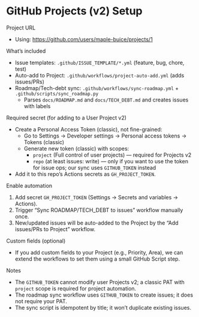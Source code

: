 GitHub Projects (v2) Setup
==========================

Project URL
- Using: https://github.com/users/maple-buice/projects/1

What’s included
- Issue templates: `.github/ISSUE_TEMPLATE/*.yml` (feature, bug, chore, test)
- Auto-add to Project: `.github/workflows/project-auto-add.yml` (adds issues/PRs)
- Roadmap/Tech-debt sync: `.github/workflows/sync-roadmap.yml` + `.github/scripts/sync_roadmap.py`
  - Parses `docs/ROADMAP.md` and `docs/TECH_DEBT.md` and creates issues with labels

Required secret (for adding to a User Project v2)
- Create a Personal Access Token (classic), not fine-grained:
  - Go to Settings → Developer settings → Personal access tokens → Tokens (classic)
  - Generate new token (classic) with scopes:
    - `project` (Full control of user projects) — required for Projects v2
    - `repo` (at least issues: write) — only if you want to use the token for issue ops; our sync uses `GITHUB_TOKEN` instead
- Add it to this repo’s Actions secrets as `GH_PROJECT_TOKEN`.

Enable automation
1) Add secret `GH_PROJECT_TOKEN` (Settings → Secrets and variables → Actions).
2) Trigger “Sync ROADMAP/TECH_DEBT to issues” workflow manually once.
3) New/updated issues will be auto-added to the Project by the “Add issues/PRs to Project” workflow.

Custom fields (optional)
- If you add custom fields to your Project (e.g., Priority, Area), we can extend the workflows to set them using a small GitHub Script step.

Notes
- The `GITHUB_TOKEN` cannot modify user Projects v2; a classic PAT with `project` scope is required for project automation.
- The roadmap sync workflow uses `GITHUB_TOKEN` to create issues; it does not require your PAT.
- The sync script is idempotent by title; it won’t duplicate existing issues.
